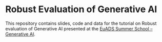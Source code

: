 # Robust Evaluation of Generative AI

This repository contains slides, code and data for the tutorial on Robust evaluation of Generative AI presented at the [EuADS Summer School – Generative AI](https://www.euads.org/fjkdlasjdiglsmdgkcxjhvckh/euads-summer-school-913-487/).
